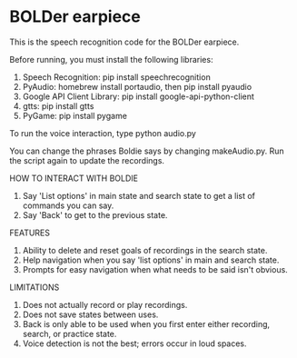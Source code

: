 # BOLDer earpiece 

This is the speech recognition code for the BOLDer earpiece.

Before running, you must install the following libraries:

1. Speech Recognition: pip install speechrecognition
2. PyAudio: homebrew install portaudio, then pip install pyaudio
3. Google API Client Library: pip install google-api-python-client
4. gtts: pip install gtts
5. PyGame: pip install pygame

To run the voice interaction, type python audio.py

You can change the phrases Boldie says by changing makeAudio.py. Run
the script again to update the recordings.

HOW TO INTERACT WITH BOLDIE
1. Say 'List options' in main state and search state to get a list of commands you can say.
2. Say 'Back' to get to the previous state.

FEATURES
1. Ability to delete and reset goals of recordings in the search state.
2. Help navigation when you say 'list options' in main and search state.
3. Prompts for easy navigation when what needs to be said isn't obvious.

LIMITATIONS
1. Does not actually record or play recordings.
2. Does not save states between uses.
3. Back is only able to be used when you first enter either recording, search, or practice state.
4. Voice detection is not the best; errors occur in loud spaces.

